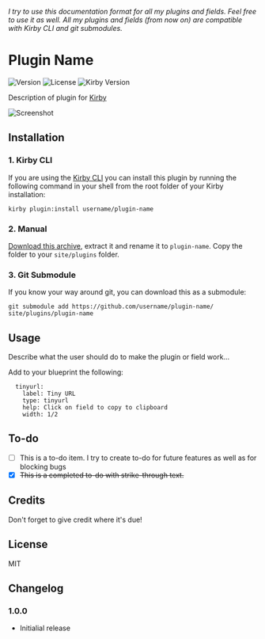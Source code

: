 _I try to use this documentation format for all my plugins and fields. Feel free to use it as well. All my plugins and fields (from now on) are compatible with Kirby CLI and git submodules._

# Plugin Name
![Version](https://img.shields.io/badge/version-1.0.0-green.svg)
![License](https://img.shields.io/badge/license-MIT-green.svg)
![Kirby Version](https://img.shields.io/badge/Kirby-2.3%2B-red.svg)

Description of plugin for [Kirby](http://getkirby.com)

![Screenshot]( http://placehold.it/888x250?text=Add+screenshots+whenever+possible)

## Installation

### 1. Kirby CLI

If you are using the [Kirby CLI](https://github.com/getkirby/cli) you can install this plugin by running the following command in your shell from the root folder of your Kirby installation:

```
kirby plugin:install username/plugin-name
```

### 2. Manual
[Download this archive](https://github.com/Thiousi/kirby-plugin-starterkit/archive/master.zip), extract it and rename it to `plugin-name`. Copy the folder to your `site/plugins` folder.

### 3. Git Submodule
If you know your way around git, you can download this as a submodule:

```
git submodule add https://github.com/username/plugin-name/ site/plugins/plugin-name
```

## Usage
Describe what the user should do to make the plugin or field work...

Add to your blueprint the following:

```
  tinyurl:
    label: Tiny URL
    type: tinyurl
    help: Click on field to copy to clipboard
    width: 1/2
```


## To-do
- [ ] This is a to-do item. I try to create to-do for future features as well as for blocking bugs
- [X] ~~This is a completed to-do with strike-through text.~~

## Credits
Don't forget to give credit where it's due!

## License
MIT

## Changelog
### 1.0.0
- Initialial release
